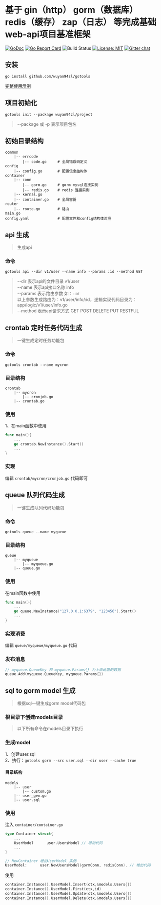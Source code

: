 # 基于 gin（http） gorm（数据库） redis（缓存） zap（日志） 等完成基础web-api项目基准框架

[![GoDoc](https://godoc.org/github.com/hibiken/asynq?status.svg)](https://godoc.org/github.com/hibiken/asynq)
[![Go Report Card](https://goreportcard.com/badge/github.com/hibiken/asynq)](https://goreportcard.com/report/github.com/hibiken/asynq)
![Build Status](https://github.com/hibiken/asynq/workflows/build/badge.svg)
[![License: MIT](https://img.shields.io/badge/license-MIT-green.svg)](https://opensource.org/licenses/MIT)
[![Gitter chat](https://badges.gitter.im/go-asynq/gitter.svg)](https://gitter.im/go-asynq/community)


## 安装
`go install github.com/wuyan94zl/gotools`

[完整使用示例](https://learnku.com/articles/70767)

## 项目初始化
`gotools init --package wuyan94zl/project`
> --package 或 -p 表示项目包名

## 初始目录结构
```
common
    |-- errcode
        |-- code.go     # 全局错误码定义
config
    |-- config.go       # 配置信息结构体
container
    |-- conn
        |-- gorm.go     # gorm mysql连接实例
        |-- redis.go    # redis 连接实例
    |-- kernal.go
    |-- container.go    # 全局容器
router
    |-- route.go        # 路由
main.go
config.yaml             # 配置文件和config结构体对应
```

## api 生成
> 生成api

### 命令
`gotools api --dir v1/user --name info --params :id --method GET`
> --dir 表示api的文件目录 v1/user  
> --name 表示api接口名称 info  
> --params 表示路由参数 如：`:id`  
> 以上参数生成路由为：v1/user/info/:id，逻辑实现代码目录为：app/logic/v1/user/info.go  
> --method 表示api请求方式 GET POST DELETE PUT RESTFUL  


## crontab 定时任务代码生成
> 一键生成定时任务功能包

### 命令
`gotools crontab --name mycron`

### 目录结构
```
crontab
    |-- mycron
        |-- cronjob.go
    |-- crontab.go             
```

###  使用
1、在main函数中使用
```go
func main(){
	...
    go crontab.NewInstance().Start()
	...
}
```
### 实现
编辑 `crontab/mycron/cronjob.go` 代码即可


## queue 队列代码生成
> 一键生成队列代码功能包

###  命令
`gotools queue --name myqueue`

###  目录结构
```
queue
    |-- myqueue
        |-- myqueue.go
    |-- queue.go    
```

###  使用
在main函数中使用
```go
func main(){
    ...
	go queue.NewInstance("127.0.0.1:6379", "123456").Start()
    ...
}
```
### 实现消费
编辑 `queue/myqueue/myqueue.go` 代码

### 发布消息
```go
// myqueue.QueueKey 和 myqueue.Params{} 为上面设置的数据
queue.Add(myqueue.QueueKey, myqueue.Params{})
```

## sql to gorm model 生成
> 根据sql一键生成gorm model代码包

### 根目录下创建models目录
> 以下所有命令在models目录下执行

### 生成model
1、创建user.sql  
2、执行：`gotools gorm --src user.sql --dir user --cache true`

####  目录结构
```
models
    |-- user
        |-- custom.go
    |-- user_gen.go
    |-- user.sql
```

### 使用
注入
`container/container.go`
```go
type Container struct{
	...
    UserModel      user.UsersModel // 增加代码
	...
}

// NewContainer 增加UserModel 实例
UserModel:      user.NewUsersModel(gormConn, redisConn), // 增加代码
```
使用
```go
container.Instance().UserModel.Insert(ctx,&models.Users{})
container.Instance().UserModel.First(ctx,id)
container.Instance().UserModel.Update(ctx,&models.Users{})
container.Instance().UserModel.Delete(ctx,&models.Users{})
```
